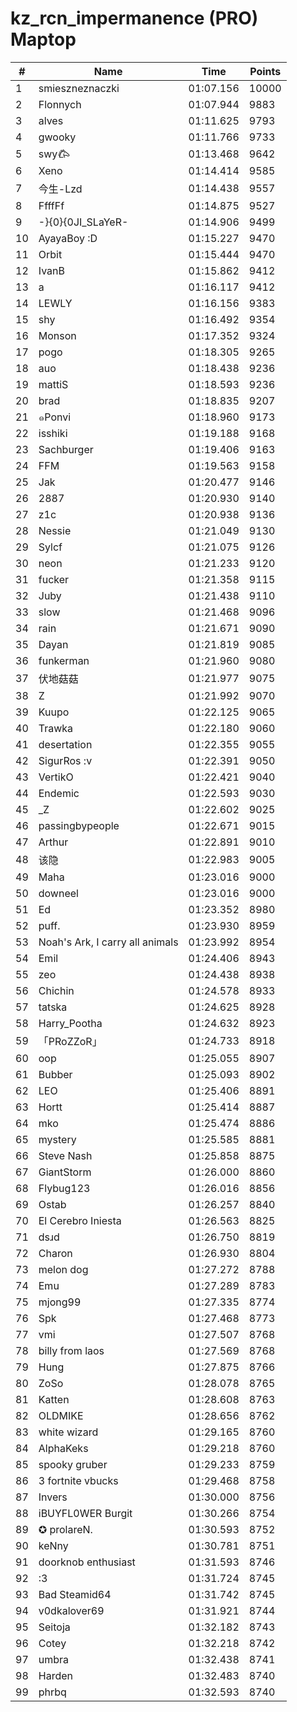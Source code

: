 # kz_rcn_impermanence (PRO) Maptop

|  # | Name | Time | Points |
|-------------- | -------------- | -------------- | -------------- | 
| 1 | smieszneznaczki | 01:07.156 | 10000 | 
| 2 | Flonnych | 01:07.944 | 9883 | 
| 3 | alves | 01:11.625 | 9793 | 
| 4 | gwooky | 01:11.766 | 9733 | 
| 5 | swy𐂃 | 01:13.468 | 9642 | 
| 6 | Xeno | 01:14.414 | 9585 | 
| 7 | 今生-Lzd | 01:14.438 | 9557 | 
| 8 | FfffFf | 01:14.875 | 9527 | 
| 9 | -}{0}{0JI_SLaYeR- | 01:14.906 | 9499 | 
| 10 | AyayaBoy :D | 01:15.227 | 9470 | 
| 11 | Orbit | 01:15.444 | 9470 | 
| 12 | IvanB | 01:15.862 | 9412 | 
| 13 | a | 01:16.117 | 9412 | 
| 14 | LEWLY | 01:16.156 | 9383 | 
| 15 | shy | 01:16.492 | 9354 | 
| 16 | Monson | 01:17.352 | 9324 | 
| 17 | pogo | 01:18.305 | 9265 | 
| 18 | auo | 01:18.438 | 9236 | 
| 19 | mattiS | 01:18.593 | 9236 | 
| 20 | brad | 01:18.835 | 9207 | 
| 21 | ๑Ponvi | 01:18.960 | 9173 | 
| 22 | isshiki | 01:19.188 | 9168 | 
| 23 | Sachburger | 01:19.406 | 9163 | 
| 24 | FFM | 01:19.563 | 9158 | 
| 25 | Jak | 01:20.477 | 9146 | 
| 26 | 2887 | 01:20.930 | 9140 | 
| 27 | z1c | 01:20.938 | 9136 | 
| 28 | Nessie | 01:21.049 | 9130 | 
| 29 | Sylcf | 01:21.075 | 9126 | 
| 30 | neon | 01:21.233 | 9120 | 
| 31 | fucker | 01:21.358 | 9115 | 
| 32 | Juby | 01:21.438 | 9110 | 
| 33 | slow | 01:21.468 | 9096 | 
| 34 | rain | 01:21.671 | 9090 | 
| 35 | Dayan | 01:21.819 | 9085 | 
| 36 | funkerman | 01:21.960 | 9080 | 
| 37 | 伏地菇菇 | 01:21.977 | 9075 | 
| 38 | Z | 01:21.992 | 9070 | 
| 39 | Kuupo | 01:22.125 | 9065 | 
| 40 | Trawka | 01:22.180 | 9060 | 
| 41 | desertation | 01:22.355 | 9055 | 
| 42 | SigurRos :v | 01:22.391 | 9050 | 
| 43 | VertikO | 01:22.421 | 9040 | 
| 44 | Endemic | 01:22.593 | 9030 | 
| 45 | _Z | 01:22.602 | 9025 | 
| 46 | passingbypeople | 01:22.671 | 9015 | 
| 47 | Arthur | 01:22.891 | 9010 | 
| 48 | 该隐 | 01:22.983 | 9005 | 
| 49 | Maha | 01:23.016 | 9000 | 
| 50 | downeel | 01:23.016 | 9000 | 
| 51 | Ed | 01:23.352 | 8980 | 
| 52 | puff. | 01:23.930 | 8959 | 
| 53 | Noah's Ark, I carry all animals | 01:23.992 | 8954 | 
| 54 | Emil | 01:24.406 | 8943 | 
| 55 | zeo | 01:24.438 | 8938 | 
| 56 | Chichin | 01:24.578 | 8933 | 
| 57 | tatska | 01:24.625 | 8928 | 
| 58 | Harry_Pootha | 01:24.632 | 8923 | 
| 59 | 「PRoZZoR」 | 01:24.733 | 8918 | 
| 60 | oop | 01:25.055 | 8907 | 
| 61 | Bubber | 01:25.093 | 8902 | 
| 62 | LEO | 01:25.406 | 8891 | 
| 63 | Hortt | 01:25.414 | 8887 | 
| 64 | mko | 01:25.474 | 8886 | 
| 65 | mystery | 01:25.585 | 8881 | 
| 66 | Steve Nash | 01:25.858 | 8875 | 
| 67 | GiantStorm | 01:26.000 | 8860 | 
| 68 | Flybug123 | 01:26.016 | 8856 | 
| 69 | Ostab | 01:26.257 | 8840 | 
| 70 | El Cerebro Iniesta | 01:26.563 | 8825 | 
| 71 | dsɹd | 01:26.750 | 8819 | 
| 72 | Charon | 01:26.930 | 8804 | 
| 73 | melon dog | 01:27.272 | 8788 | 
| 74 | Emu | 01:27.289 | 8783 | 
| 75 | mjong99 | 01:27.335 | 8774 | 
| 76 | Spk | 01:27.468 | 8773 | 
| 77 | vmi | 01:27.507 | 8768 | 
| 78 | billy from laos | 01:27.569 | 8768 | 
| 79 | Hung | 01:27.875 | 8766 | 
| 80 | ZoSo | 01:28.078 | 8765 | 
| 81 | Katten | 01:28.608 | 8763 | 
| 82 | OLDMIKE | 01:28.656 | 8762 | 
| 83 | white wizard | 01:29.165 | 8760 | 
| 84 | AlphaKeks | 01:29.218 | 8760 | 
| 85 | spooky gruber | 01:29.233 | 8759 | 
| 86 | 3 fortnite vbucks | 01:29.468 | 8758 | 
| 87 | Invers | 01:30.000 | 8756 | 
| 88 | iBUYFL0WER Burgit | 01:30.266 | 8754 | 
| 89 | ✪ prolareN. | 01:30.593 | 8752 | 
| 90 | keNny | 01:30.781 | 8751 | 
| 91 | doorknob enthusiast | 01:31.593 | 8746 | 
| 92 | :3 | 01:31.724 | 8745 | 
| 93 | Bad Steamid64 | 01:31.742 | 8745 | 
| 94 | v0dkalover69 | 01:31.921 | 8744 | 
| 95 | Seitoja | 01:32.182 | 8743 | 
| 96 | Cotey | 01:32.218 | 8742 | 
| 97 | umbra | 01:32.438 | 8741 | 
| 98 | Harden | 01:32.483 | 8740 | 
| 99 | phrbq | 01:32.593 | 8740 | 

